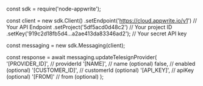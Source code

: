 const sdk = require('node-appwrite');

const client = new sdk.Client()
    .setEndpoint('https://cloud.appwrite.io/v1') // Your API Endpoint
    .setProject('5df5acd0d48c2') // Your project ID
    .setKey('919c2d18fb5d4...a2ae413da83346ad2'); // Your secret API key

const messaging = new sdk.Messaging(client);

const response = await messaging.updateTelesignProvider(
    '[PROVIDER_ID]', // providerId
    '[NAME]', // name (optional)
    false, // enabled (optional)
    '[CUSTOMER_ID]', // customerId (optional)
    '[API_KEY]', // apiKey (optional)
    '[FROM]' // from (optional)
);
